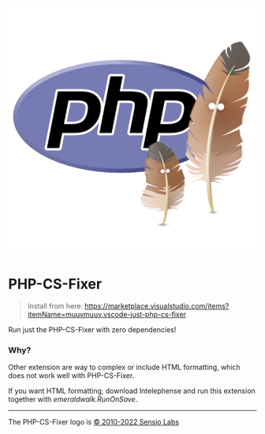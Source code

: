 ![PHP-CS-Fixer](./assets/logo.png)

# PHP-CS-Fixer

> Install from here:
> https://marketplace.visualstudio.com/items?itemName=muuvmuuv.vscode-just-php-cs-fixer

Run just the PHP-CS-Fixer with zero dependencies!

### Why?

Other extension are way to complex or include HTML formatting, which does not work well
with PHP-CS-Fixer.

If you want HTML formatting, download Intelephense and run this extension together with
_emeraldwalk.RunOnSave_.

---

The PHP-CS-Fixer logo is
[© 2010-2022 Sensio Labs](https://github.com/PHP-CS-Fixer/logo/blob/master/logo.md)
